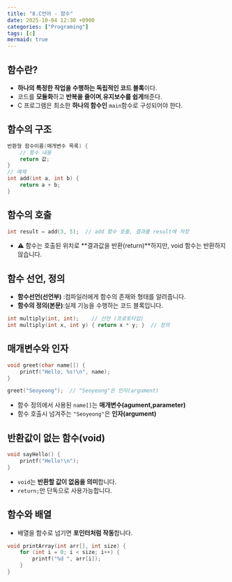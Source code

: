 ```yaml
---
title: "8.C언어 - 함수"
date: 2025-10-04 12:30 +0900
categories: ["Programing"]
tags: [c]
mermaid: true
---
```

## 함수란?
- **하나의 특정한 작업을 수행하는 독립적인 코드 블록**이다. 
- 코드를 **모듈화**하고 **반복을 줄이며**,**유지보수를 쉽게**해준다.
- C 프로그램은 최소한 **하나의 함수인** `main`함수로 구성되어야 한다. 

## 함수의 구조
```c
반환형 함수이름(매개변수 목록) {
    // 함수 내용
    return 값;
}
// 예제
int add(int a, int b) {
    return a + b;
}
```
## 함수의 호출
```c
int result = add(3, 5);  // add 함수 호출, 결과를 result에 저장
```
- ⚠️ 함수는 호출된 위치로 **결과값을 반환(return)**하지만, void 함수는 반환하지 않습니다.
## 함수 선언, 정의
- **함수선언(선언부)** :컴파일러에게 함수의 존재와 형태를 알려줍니다.
- **함수의 정의(본문)**:실제 기능을 수행하는 코드 블록입니다.
```c
int multiply(int, int);    // 선언 (프로토타입)
int multiply(int x, int y) { return x * y; }  // 정의
```
## 매개변수와 인자
```c
void greet(char name[]) {
    printf("Hello, %s!\n", name);
}

greet("Seoyeong");  // "Seoyeong"은 인자(argument)
```
- 함수 정의에서 사용된 `name[]`는 **매개변수(agument,parameter)**
- 함수 호출시 넘겨주는 `"Seoyeong"`은 **인자(argument)**
## 반환값이 없는 함수(void)
```c
void sayHello() {
    printf("Hello!\n");
}
```
- `void`는 **반환할 값이 없음을 의미**합니다.
-  `return;`만 단독으로 사용가능합니다.
## 함수와 배열
- 배열을 함수로 넘기면 **포인터처럼 작동**합니다.
```c
void printArray(int arr[], int size) {
    for (int i = 0; i < size; i++) {
        printf("%d ", arr[i]);
    }
}
```